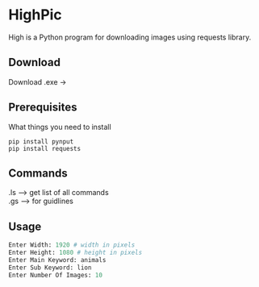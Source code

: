# HighPic

High is a Python program for downloading images using requests library.

## Download

Download .exe -> 

## Prerequisites

What things you need to install

```
pip install pynput
pip install requests
```

## Commands
.ls --> get list of all commands\
.gs --> for guidlines


## Usage

```python
Enter Width: 1920 # width in pixels
Enter Height: 1080 # height in pixels
Enter Main Keyword: animals
Enter Sub Keyword: lion
Enter Number Of Images: 10
```